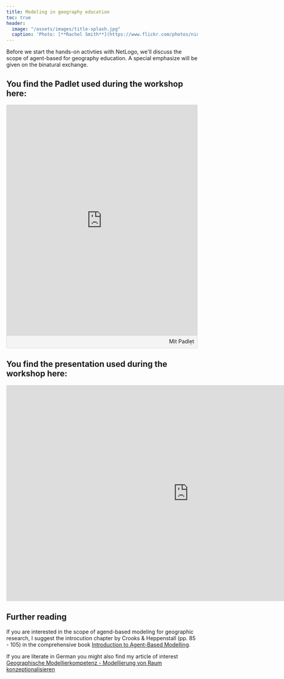 ```yaml
---
title: Modeling in geography education
toc: true
header:
  image: "/assets/images/title-splash.jpg"
  caption: 'Photo: [**Rachel Smith**](https://www.flickr.com/photos/ninmah/)'
---
```

Before we start the hands-on activties with NetLogo, we'll discuss the scope of agent-based for geography education. A special emphasize will be given on the binatural exchange.  
<!--more-->

## You find the Padlet used during the workshop here: 

<div class="padlet-embed" style="border:1px solid rgba(0,0,0,0.1);border-radius:2px;box-sizing:border-box;overflow:hidden;position:relative;width:100%;background:#F4F4F4"><p style="padding:0;margin:0"><iframe src="https://padlet.com/embed/yirlz0qk0muao6eg" frameborder="0" allow="camera;microphone;geolocation" style="width:100%;height:608px;display:block;padding:0;margin:0"></iframe></p><div style="padding:8px;text-align:right;margin:0;"><a href="https://padlet.com?ref=embed" style="padding:0;margin:0;border:none;display:block;line-height:1;height:16px" target="_blank"><img src="https://padlet.net/embeds/made_with_padlet.png" width="86" height="16" style="padding:0;margin:0;background:none;border:none;display:inline;box-shadow:none" alt="Mit Padlet erstellt"></a></div></div>


## You find the presentation used during the workshop here: 

<iframe src="https://docs.google.com/presentation/d/e/2PACX-1vS5ay0A_kQgblyaoTGxeC_7zxytuStPznoUIo4TgYovmftbiTyZZ03vZzBLIGRSv2Pf-zjWx3ZIsveA/embed?start=false&loop=false&delayms=5000" frameborder="0" width="960" height="569" allowfullscreen="true" mozallowfullscreen="true" webkitallowfullscreen="true"></iframe>

## Further reading

If you are interested in the scope of agend-based modeling for geographic research, I suggest the introcution chapter by Crooks & Heppenstall (pp. 85 - 105) in the comprehensive book [Introduction to Agent-Based Modelling](https://link.springer.com/chapter/10.1007/978-90-481-8927-4_5).

If you are literate in German you might also find my article of interest [Geographische Modellierkompetenz - Modellierung von Raum konzeptionalisieren](https://doi.org/10.1553/gw-unterricht156s19)
